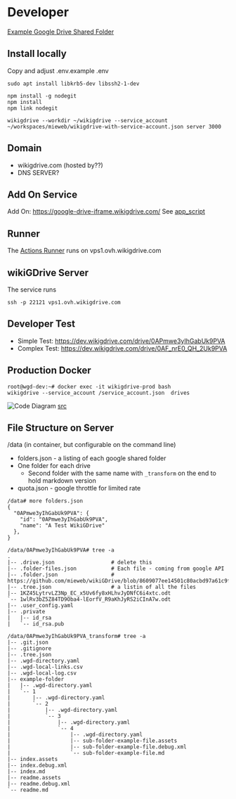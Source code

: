 # Developer 

[Example Google Drive Shared Folder](https://drive.google.com/drive/folders/0AIkOKXbzWCtSUk9PVA)

## Install locally

Copy and adjust .env.example .env

```
sudo apt install libkrb5-dev libssh2-1-dev

npm install -g nodegit
npm install
npm link nodegit

wikigdrive --workdir ~/wikigdrive --service_account ~/workspaces/mieweb/wikigdrive-with-service-account.json server 3000
```

## Domain

* wikigdrive.com (hosted by??)
* DNS SERVER?


## Add On Service

Add On: https://google-drive-iframe.wikigdrive.com/
See [app_script](../app_script)


## Runner

The [Actions Runner](https://github.com/mieweb/wikiGDrive/settings/actions/runners/2) runs on vps1.ovh.wikigdrive.com


## wikiGDrive Server

The service runs

```
ssh -p 22121 vps1.ovh.wikigdrive.com
```

## Developer Test

* Simple Test: https://dev.wikigdrive.com/drive/0APmwe3yIhGabUk9PVA
* Complex Test: https://dev.wikigdrive.com/drive/0AF_nrE0_QH_2Uk9PVA



## Production Docker

```
root@wgd-dev:~# docker exec -it wikigdrive-prod bash
wikigdrive --service_account /service_account.json  drives
```

![Code Diagram](https://docs.google.com/drawings/d/e/2PACX-1vREcniLAig0DiPqSxu5QRqgiGHWL5INKfjMlqSvXK9vTbas3JqorzbuONLeTrNOD0MBPC7QB3Gd_NY7/pub?w=960&amp;h=720) [src](https://docs.google.com/drawings/d/1LSveM3s_Fmi9411FW9Z-NA50fbNHHW2y_PQo3NSUPAI/edit)


## File Structure on Server

/data (in container, but configurable on the command line)

* folders.json - a listing of each google shared folder
* One folder for each drive
  * Second folder with the same name with `_transform` on the end to hold markdown version 
* quota.json - google throttle for limited rate

```
/data# more folders.json
{
  "0APmwe3yIhGabUk9PVA": {
    "id": "0APmwe3yIhGabUk9PVA",
    "name": "A Test WikiGDrive"
  },
}

/data/0APmwe3yIhGabUk9PVA# tree -a
.
|-- .drive.json                  # delete this
|-- .folder-files.json           # Each file - coming from google API
|-- .folder.json                 # https://github.com/mieweb/wikiGDrive/blob/8609077ee14501c80acbd97a61c9fbdfbb0fc6fc/src/containers/google_folder/TaskFetchFolder.ts#L68
|-- .tree.json                   # a listin of all the files
|-- 1KZ45LytrvLZ3Np_EC_x5Uv6fy8xHLhvJyDNfC6i4xtc.odt
`-- 1wlRv3bZ5Z84TD9Oba4-lEorfV_R9aKhJyRS2iCInA7w.odt
|-- .user_config.yaml
|-- .private
|   |-- id_rsa
|   `-- id_rsa.pub

/data/0APmwe3yIhGabUk9PVA_transform# tree -a
|-- .git.json
|-- .gitignore
|-- .tree.json
|-- .wgd-directory.yaml
|-- .wgd-local-links.csv
|-- .wgd-local-log.csv
|-- example-folder
|   |-- .wgd-directory.yaml
|   `-- 1
|       |-- .wgd-directory.yaml
|       `-- 2
|           |-- .wgd-directory.yaml
|           `-- 3
|               |-- .wgd-directory.yaml
|               `-- 4
|                   |-- .wgd-directory.yaml
|                   |-- sub-folder-example-file.assets
|                   |-- sub-folder-example-file.debug.xml
|                   `-- sub-folder-example-file.md
|-- index.assets
|-- index.debug.xml
|-- index.md
|-- readme.assets
|-- readme.debug.xml
`-- readme.md

```
